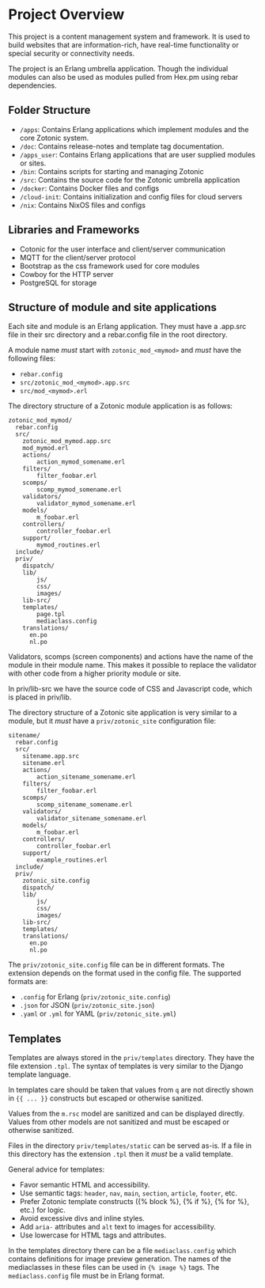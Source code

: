 # Project Overview

This project is a content management system and framework. It is used to
build websites that are information-rich, have real-time functionality or special
security or connectivity needs.

The project is an Erlang umbrella application. Though the individual modules can also
be used as modules pulled from Hex.pm using rebar dependencies.

## Folder Structure

- `/apps`: Contains Erlang applications which implement modules and the core Zotonic system.
- `/doc`: Contains release-notes and template tag documentation.
- `/apps_user`: Contains Erlang applications that are user supplied modules or sites.
- `/bin`: Contains scripts for starting and managing Zotonic
- `/src`: Contains the source code for the Zotonic umbrella application
- `/docker`: Contains Docker files and configs
- `/cloud-init`: Contains initialization and config files for cloud servers
- `/nix`: Contains NixOS files and configs

## Libraries and Frameworks

- Cotonic for the user interface and client/server communication
- MQTT for the client/server protocol
- Bootstrap as the css framework used for core modules
- Cowboy for the HTTP server
- PostgreSQL for storage

## Structure of module and site applications

Each site and module is an Erlang application. They must have a .app.src file in
their src directory and a rebar.config file in the root directory.

A module name *must* start with `zotonic_mod_<mymod>` and *must* have the
following files:

- `rebar.config`
- `src/zotonic_mod_<mymod>.app.src`
- `src/mod_<mymod>.erl`

The directory structure of a Zotonic module application is as follows:

```
zotonic_mod_mymod/
  rebar.config
  src/
    zotonic_mod_mymod.app.src
    mod_mymod.erl
    actions/
        action_mymod_somename.erl
    filters/
        filter_foobar.erl
    scomps/
        scomp_mymod_somename.erl
    validators/
        validator_mymod_somename.erl
    models/
        m_foobar.erl
    controllers/
        controller_foobar.erl
    support/
        mymod_routines.erl
  include/
  priv/
    dispatch/
    lib/
        js/
        css/
        images/
    lib-src/
    templates/
        page.tpl
        mediaclass.config
    translations/
      en.po
      nl.po
```

Validators, scomps (screen components) and actions have the name of the module in their
module name. This makes it possible to replace the validator with other code from a higher
priority module or site.

In priv/lib-src we have the source code of CSS and Javascript code, which is placed in priv/lib.

The directory structure of a Zotonic site application is very similar to a module, but it *must*
have a `priv/zotonic_site` configuration file:

```
sitename/
  rebar.config
  src/
    sitename.app.src
    sitename.erl
    actions/
        action_sitename_somename.erl
    filters/
        filter_foobar.erl
    scomps/
        scomp_sitename_somename.erl
    validators/
        validator_sitename_somename.erl
    models/
        m_foobar.erl
    controllers/
        controller_foobar.erl
    support/
        example_routines.erl
  include/
  priv/
    zotonic_site.config
    dispatch/
    lib/
        js/
        css/
        images/
    lib-src/
    templates/
    translations/
      en.po
      nl.po
```

The `priv/zotonic_site.config` file can be in different formats. The extension depends on the format used
in the config file. The supported formats are:

- `.config` for Erlang (`priv/zotonic_site.config`)
- `.json` for JSON (`priv/zotonic_site.json`)
- `.yaml` or `.yml` for YAML (`priv/zotonic_site.yml`)

## Templates

Templates are always stored in the `priv/templates` directory. They have the file extension `.tpl`.
The syntax of templates is very similar to the Django template language.

In templates care should be taken that values from `q` are not directly shown in `{{ ... }}` constructs
but escaped or otherwise sanitized.

Values from the `m.rsc` model are sanitized and can be displayed directly. Values from other models are
not sanitized and must be escaped or otherwise sanitized.

Files in the directory `priv/templates/static` can be served as-is. If a file in this directory has
the extension `.tpl` then it *must* be a valid template.

General advice for templates:

- Favor semantic HTML and accessibility.
- Use semantic tags: `header`, `nav`, `main`, `section`, `article`, `footer`, etc.
- Prefer Zotonic template constructs ({% block %}, {% if %}, {% for %}, etc.) for logic.
- Avoid excessive divs and inline styles.
- Add `aria-` attributes and `alt` text to images for accessibility.
- Use lowercase for HTML tags and attributes.

In the templates directory there can be a file `mediaclass.config` which contains definitions for
image preview generation. The names of the mediaclasses in these files can be used in `{% image %}` tags.
The `mediaclass.config` file must be in Erlang format.
